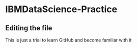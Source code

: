 # IBMDataScience-Practice

## Editing the file
This is just a trial to learn GitHub and become familiar with it
